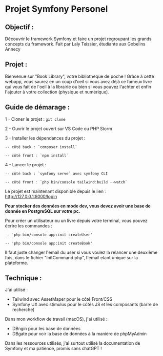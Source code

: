 # Projet Symfony Personel

## Objectif : 
Découvrir le framework Symfony et faire un projet regroupant les grands concepts du framework.
Fait par Laly Teissier, étudiante aux Gobelins Annecy

## Projet :
Bienvenue sur "Book Library", votre bibliothèque de poche !
Grâce à cette webapp, vous saurez en un coup d'oeil si vous avez déjà ce fameux livre qui vous fait de l'oeil à la librairie ou bien si vous pouvez l'achter et enfin l'ajouter à votre collection (physique et numérique).


## Guide de démarage :

1 - Cloner le projet : `git clone `

2 - Ouvrir le projet ouvert sur VS Code ou PHP Storm

3 - Installer les dépendances du projet : 
   
    -- côté back : `composer install`
    
    -- côté front : `npm install`

4 - Lancer le projet :
    
    -- côté back : `symfony serve` avec symfony CLI
    
    -- côté front : `php bin/console tailwind:build --watch`

Le projet est maintenant disponible depuis le lien : http://127.0.0.1:8000/login


**Pour stocker des données en mode dev, vous devez avoir une base de donnée en PostgreSQL sur votre pc.**

Pour créer un utilisateur ou un livre depuis votre terminal, vous pouvez écrire les commandes :

    -- 'php bin/console app:init createUser'

    -- 'php bin/console app:init createBook'

Il faut juste changer l'email du user si vous voulez la relancer une deuxième fois, dans le fichier "InitCommand.php", l'email etant unique sur la plateforme.


## Technique :

J'ai utilisé :

- Tailwind avec AssetMaper pour le côté Front/CSS 
- Symfony UX avec stimulus pour le côtés JS et les composants (barre de recherche)


Dans mon workflow de travail (macOS), j'ai utilisé :

- DBngin pour les base de données
- DBgate pour voir la base de données à la manière de phpMyAdmin

Dans les ressources utilisés, j'ai surtout utilisé la documentation de Symfony et ma patience, promis sans chatGPT !